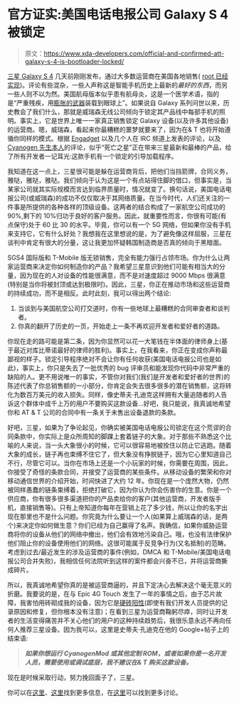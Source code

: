 # 官方证实:美国电话电报公司 Galaxy S 4 被锁定

> 原文：<https://www.xda-developers.com/official-and-confirmed-att-galaxy-s-4-is-bootloader-locked/>

[三星 Galaxy S 4](http://forum.xda-developers.com/forumdisplay.php?f=2162) 几天前刚刚发布，通过大多数运营商在美国各地销售( [root 已经实现](http://www.xda-developers.com/android/root-for-samsung-galaxy-s4-works-across-multiple-carriers/))。评论有些混杂，一些人声称这是智能手机历史上最新的*最好的东西*，而另一些人则不以为然。美国航母版本似乎患有航母炎，这是一个医学术语，指的是“严重残疾，用[膨胀的武器](http://forum.xda-developers.com/showthread.php?t=2249581)装载到眼球上”。如果说自 Galaxy 系列问世以来，历史教会了我们什么，那就是威瑞森无线公司倾向于锁定其产品线中每部手机的照明。事实上，它是世界上唯一一家真正销售锁定 Galaxy 设备(以及许多其他设备)的运营商。嗯，威瑞森，看起来你最糟糕的噩梦就要来了，因为在& T 也将开始遵循你同样的模式。根据 [Engadget](http://www.engadget.com/2013/04/24/samsung-galaxy-s-4-review/) 以及几个人在 IRC 频道上发表的评论，以及[Cyanogen 先生本人](https://plus.google.com/u/0/100275307499530023476/posts/b4AqTzzVKVS)的评论，似乎“死亡之星”正在带来三星最新和最棒的产品，给了所有开发者一记耳光:这款手机有一个锁定的引导加载程序。

我知道在这一点上，三星很可能是躲在运营商背后，把他们当挡箭牌，合同义务，雅哒，雅哒，雅哒。我们倾向于认为这是一个有点站得住脚的借口，但事实是，当某家公司就其实际规模而言达到临界质量时，情况就变了。换句话说，美国电话电报公司(或威瑞森)的成功不仅仅取决于其网络质量。在当今时代，人们还关注的一件事是所提供的各种各样的顶级设备。这两者的结合构成了一家航空公司成功的 90%,剩下的 10%归功于良好的客户服务。因此，就重要性而言，你很有可能(有点保守)处于 60 比 30 的水平。毕竟，你可以有一个 5G 网络，但如果你没有手机来支持它，它有什么好处？我想我在这里想说的是，为了避免像这样屈服，三星在谈判中肯定有很大的分量，这让我更加怀疑韩国制造商是否真的倾向于黑暗面。

SGS4 国际版和 T-Mobile 版无锁销售，完全有能力强行占领市场。你为什么让两家运营商来决定你如何制造你的产品？我希望三星意识到他们可能有相当大的分量，因为现在的人对设备的性能很满意，而不是对速度超过 9000 Mbps 很满意(特别是当你将被封顶或达到极限时)。因此，三星，你正在推动市场和这些运营商的持续成功，而不是相反。此时此刻，我可以得出两个结论:

1.  当谈到与美国航空公司打交道时，你有一些地球上最糟糕的合同审查者和谈判者。
2.  你真的翻开了历史的一页，开始走上一条不再欢迎开发者和爱好者的道路。

你现在走的路可能是第二条，因为你显然可以花一大笔钱在半体面的律师身上(基于最近对库比蒂诺最好的律师的胜利)。事实上，在我看来，你正在变成你声称最鄙视的样子。锁定引导程序绝对不会让你有任何收获(美国电话电报公司也是如此)，事实上，你只是失去了一批优秀的 bug 评审员和能发现你代码中非常严重的缺陷的人。更不用说唯一的事实，不管你对我们(我们是开发者和爱好者的世界)的陈述代表了你总销售额的一小部分，你肯定会失去很多很多的潜在销售额，这将转化为数百万美元的收入损失。同样，像史蒂夫·孔迪克这样拥有大量追随者的人告诉这个群体中成千上万的用户不要购买这款设备...好吧，我只能说，我真诚地希望你和 AT & T 公司的合同中有一条关于未售出设备退款的条款。

好吧，三星，如果为了争论起见，你确实被美国电话电报公司锁定在这个荒谬的合同条款中，你实际上是众所周知的脚踝上套着链子的大象。对于那些不熟悉这个比喻的人来说，当一头大象很小的时候，它可以很容易地被拴住以防止它逃跑。随着大象的成长，链子再也束缚不住它了，但大象没有挣脱链子，因为它心里知道自己不行，尽管它可以。当你在市场上还是一个小玩家的时候，你需要在周围，因此，你接受了奇怪的条款合同，并接受了运营商的某些条件。从移动设备的繁荣和你对移动通信世界的介绍开始，时间快进了大约 12 年。你现在是一个庞然大物，仍然被同样愚蠢的链条束缚着，拒绝打破它，因为你认为你会伤害你的生意。你是一个供应商，你有很多很多渠道把你的产品卖给你的客户(其他运营商，开发者版手机，直接销售等)。只有上帝知道你每年在营销上花了多少钱，所以让你的名字出现在那里也不是什么问题。你究竟为什么要让一个人(如果算上威瑞森的话，是两个)来决定你如何做生意？你们已经为自己赢得了名声。我确信，如果你威胁运营商将你的设备从他们的网络中撤出，他们会有效地污染自己。哦，也没有法律保护他们阻止你的设备使用他们的网络。这很可能属于反竞争行为(又名抵制)的范畴。考虑到过去/最近发生的涉及运营商的事件(例如，DMCA 和 T-Mobile/美国电话电报公司合并失败)，我相信任何法院听到这样的案件都会兴奋不已，并将运营商撕成碎片。

所以，我真诚地希望你真的是被运营商逼的，并且下定决心去解决这个毫无意义的折磨。我要说的是，在与 Epic 4G Touch 发生了一年的事情之后，由于芯片故障，我害怕用砖砌成我的设备，因为它是[硬砖阳性](http://www.xda-developers.com/android/determine-your-devices-hard-brick-risk-with-got-brickbug/)(即使有我们开发人员提供的记录原因和修复，但你根本没有注意)；在看到三星为运营商鞠躬尽瘁，同时让开发者的生活变得痛苦并不关心他们的用户的这种持续趋势后，我很乐意永远不再向任何人推荐三星设备。因为我可以，这里是史蒂夫·孔迪克在他的 Google+帖子上的结束语:

> ***如果你想运行 CyanogenMod 或其他定制 ROM，或者如果你是一名开发人员，需要使用或调试底层，我不建议在& T 购买这款设备。***

现在是时候采取行动，努力挽回面子了，三星。

你可以在[这里](http://www.engadget.com/2013/04/24/samsung-galaxy-s-4-review/)、[这里](http://forum.xda-developers.com/showthread.php?t=2247665)找到更多信息，在[这里](https://plus.google.com/u/0/100275307499530023476/posts/b4AqTzzVKVS)可以找到更多讨论。